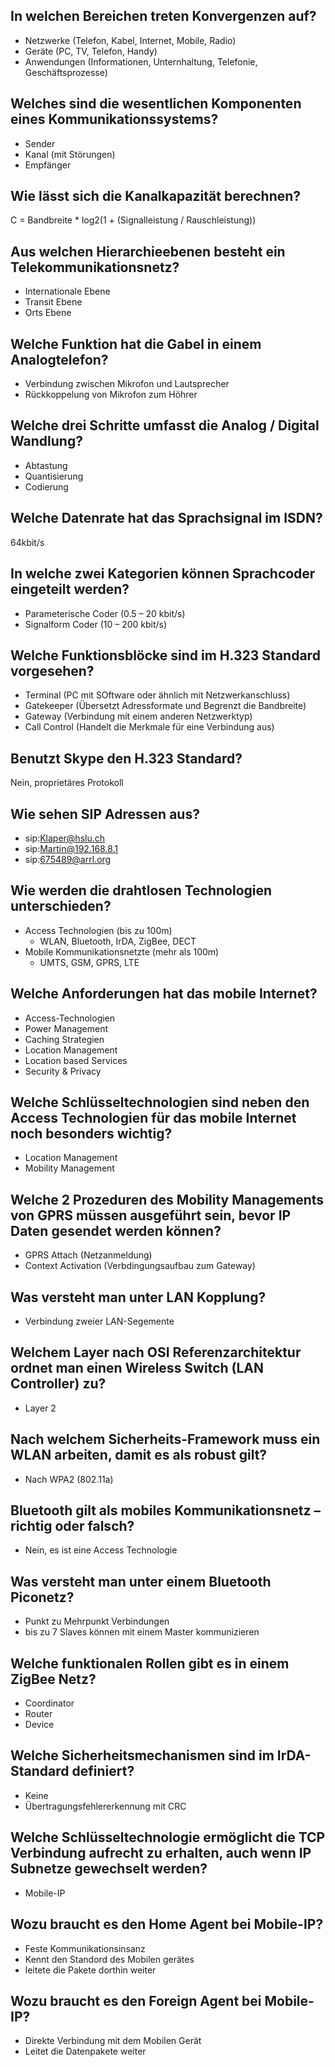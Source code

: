 ## In welchen Bereichen treten Konvergenzen auf?
* Netzwerke (Telefon, Kabel, Internet, Mobile, Radio)
* Geräte (PC, TV, Telefon, Handy)
* Anwendungen (Informationen, Unternhaltung, Telefonie, Geschäftsprozesse)

## Welches sind die wesentlichen Komponenten eines Kommunikationssystems?
* Sender
* Kanal (mit Störungen)
* Empfänger

## Wie lässt sich die Kanalkapazität berechnen?
C = Bandbreite * log2(1 + (Signalleistung / Rauschleistung))

## Aus welchen Hierarchieebenen besteht ein Telekommunikationsnetz?
* Internationale Ebene
* Transit Ebene
* Orts Ebene

## Welche Funktion hat die Gabel in einem Analogtelefon?
* Verbindung zwischen Mikrofon  und Lautsprecher
* Rückkoppelung von Mikrofon zum Höhrer

## Welche drei Schritte umfasst die Analog / Digital Wandlung?
* Abtastung
* Quantisierung
* Codierung

## Welche Datenrate hat das Sprachsignal im ISDN?
64kbit/s

## In welche zwei Kategorien können Sprachcoder eingeteilt werden?
* Parameterische Coder (0.5 – 20 kbit/s)
* Signalform Coder (10 – 200 kbit/s)

## Welche Funktionsblöcke sind im H.323 Standard vorgesehen?
* Terminal (PC mit SOftware oder ähnlich mit Netzwerkanschluss)
* Gatekeeper (Übersetzt Adressformate und Begrenzt die Bandbreite)
* Gateway (Verbindung mit einem anderen Netzwerktyp)
* Call Control (Handelt die Merkmale für eine Verbindung aus)

## Benutzt Skype den H.323 Standard?
Nein, proprietäres Protokoll

## Wie sehen SIP Adressen aus?
* sip:Klaper@hslu.ch
* sip:Martin@192.168.8.1
* sip:675489@arrl.org

## Wie werden die drahtlosen Technologien unterschieden?
* Access Technologien (bis zu 100m)
    * WLAN, Bluetooth, IrDA, ZigBee, DECT
* Mobile Kommunikationsnetzte (mehr als 100m)
    * UMTS, GSM, GPRS, LTE

## Welche Anforderungen hat das mobile Internet?
* Access-Technologien
* Power Management
* Caching Strategien
* Location Management
* Location based Services
* Security & Privacy

## Welche Schlüsseltechnologien sind neben den Access Technologien für das mobile Internet noch besonders wichtig?
* Location Management
* Mobility Management

## Welche 2 Prozeduren des Mobility Managements von GPRS müssen ausgeführt sein, bevor IP Daten gesendet werden können?
* GPRS Attach (Netzanmeldung)
* Context Activation (Verbdingungsaufbau zum Gateway)

## Was versteht man unter LAN Kopplung?
* Verbindung zweier LAN-Segemente

## Welchem Layer nach OSI Referenzarchitektur ordnet man einen Wireless Switch (LAN Controller) zu?
* Layer 2

## Nach welchem Sicherheits-Framework muss ein WLAN arbeiten, damit es als robust gilt?
* Nach WPA2 (802.11a)

## Bluetooth gilt als mobiles Kommunikationsnetz – richtig oder falsch?
* Nein, es ist eine Access Technologie

## Was versteht man unter einem Bluetooth Piconetz?
* Punkt zu Mehrpunkt Verbindungen
* bis zu 7 Slaves können mit einem Master kommunizieren

## Welche funktionalen Rollen gibt es in einem ZigBee Netz?
* Coordinator
* Router
* Device

## Welche Sicherheitsmechanismen sind im IrDA-Standard definiert?
* Keine
* Übertragungsfehlererkennung mit CRC

## Welche Schlüsseltechnologie ermöglicht die TCP Verbindung aufrecht zu erhalten, auch wenn IP Subnetze gewechselt werden?
* Mobile-IP

## Wozu braucht es den Home Agent bei Mobile-IP?
* Feste Kommunikationsinsanz
* Kennt den Standord des Mobilen gerätes
* leitete die Pakete dorthin weiter

## Wozu braucht es den Foreign Agent bei Mobile-IP?
* Direkte Verbindung mit dem Mobilen Gerät
* Leitet die Datenpakete weiter

